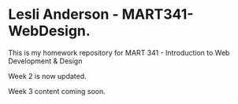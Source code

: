 # Lesli Anderson - MART341-WebDesign.
This is my homework repository for MART 341 - Introduction to Web Development &amp; Design

Week 2 is now updated.

Week 3 content coming soon. 
